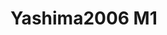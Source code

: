 <a name="material" />

# Yashima2006 M1
<script type="application/ld+json">
  {
    "@context": "https://schema.org/",
    "@type": "ChemicalSubstance",
    "http://purl.org/dc/terms/conformsTo":
      {
        "@type": "CreativeWork",
        "@id": "https://bioschemas.org/profiles/ChemicalSubstance/0.4-RELEASE/"
      },
    "@id": "https://egonw.github.io/nanowiki/nanowiki405.html#material",
    "name": "Yashima2006 M1",
    "sameAs: "http://127.0.0.1/mediawiki/index.php/Special:URIResolver/Yashima2006_M1"
  }
</script>

